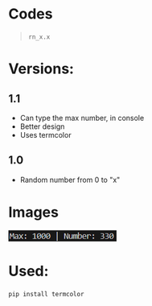 # Codes

> `rn_x.x`

# Versions:

## 1.1
- Can type the max number, in console
- Better design
- Uses termcolor

## 1.0
- Random number from 0 to "x"


# Images

![.](https://github.com/soneviconia/icon/raw/main/pythings/image2.png)

# Used:
`pip install termcolor`
